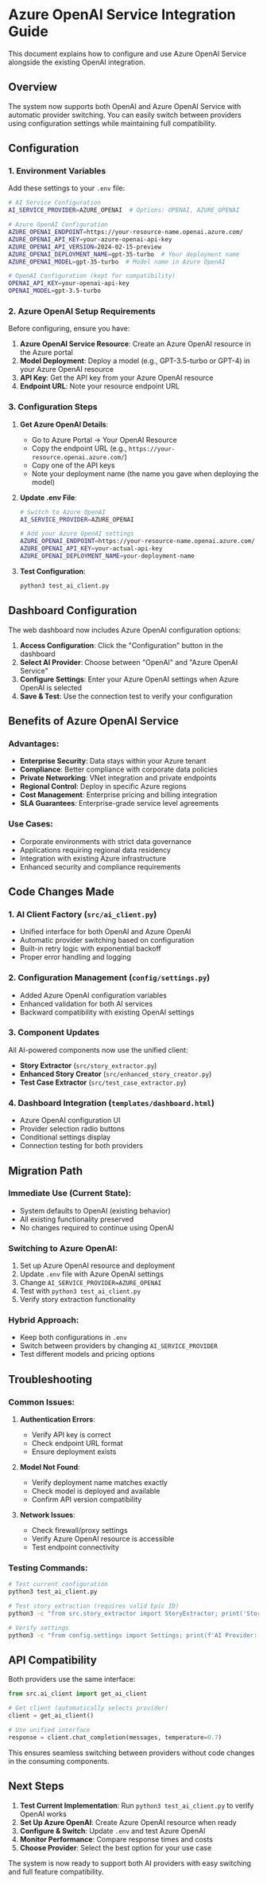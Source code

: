 # Azure OpenAI Service Integration Guide

This document explains how to configure and use Azure OpenAI Service alongside the existing OpenAI integration.

## Overview

The system now supports both OpenAI and Azure OpenAI Service with automatic provider switching. You can easily switch between providers using configuration settings while maintaining full compatibility.

## Configuration

### 1. Environment Variables

Add these settings to your `.env` file:

```bash
# AI Service Configuration
AI_SERVICE_PROVIDER=AZURE_OPENAI  # Options: OPENAI, AZURE_OPENAI

# Azure OpenAI Configuration
AZURE_OPENAI_ENDPOINT=https://your-resource-name.openai.azure.com/
AZURE_OPENAI_API_KEY=your-azure-openai-api-key
AZURE_OPENAI_API_VERSION=2024-02-15-preview
AZURE_OPENAI_DEPLOYMENT_NAME=gpt-35-turbo  # Your deployment name
AZURE_OPENAI_MODEL=gpt-35-turbo  # Model name in Azure OpenAI

# OpenAI Configuration (kept for compatibility)
OPENAI_API_KEY=your-openai-api-key
OPENAI_MODEL=gpt-3.5-turbo
```

### 2. Azure OpenAI Setup Requirements

Before configuring, ensure you have:

1. **Azure OpenAI Service Resource**: Create an Azure OpenAI resource in the Azure portal
2. **Model Deployment**: Deploy a model (e.g., GPT-3.5-turbo or GPT-4) in your Azure OpenAI resource
3. **API Key**: Get the API key from your Azure OpenAI resource
4. **Endpoint URL**: Note your resource endpoint URL

### 3. Configuration Steps

1. **Get Azure OpenAI Details**:
   - Go to Azure Portal → Your OpenAI Resource
   - Copy the endpoint URL (e.g., `https://your-resource.openai.azure.com/`)
   - Copy one of the API keys
   - Note your deployment name (the name you gave when deploying the model)

2. **Update .env File**:
   ```bash
   # Switch to Azure OpenAI
   AI_SERVICE_PROVIDER=AZURE_OPENAI
   
   # Add your Azure OpenAI settings
   AZURE_OPENAI_ENDPOINT=https://your-resource-name.openai.azure.com/
   AZURE_OPENAI_API_KEY=your-actual-api-key
   AZURE_OPENAI_DEPLOYMENT_NAME=your-deployment-name
   ```

3. **Test Configuration**:
   ```bash
   python3 test_ai_client.py
   ```

## Dashboard Configuration

The web dashboard now includes Azure OpenAI configuration options:

1. **Access Configuration**: Click the "Configuration" button in the dashboard
2. **Select AI Provider**: Choose between "OpenAI" and "Azure OpenAI Service"
3. **Configure Settings**: Enter your Azure OpenAI settings when Azure OpenAI is selected
4. **Save & Test**: Use the connection test to verify your configuration

## Benefits of Azure OpenAI Service

### Advantages:
- **Enterprise Security**: Data stays within your Azure tenant
- **Compliance**: Better compliance with corporate data policies
- **Private Networking**: VNet integration and private endpoints
- **Regional Control**: Deploy in specific Azure regions
- **Cost Management**: Enterprise pricing and billing integration
- **SLA Guarantees**: Enterprise-grade service level agreements

### Use Cases:
- Corporate environments with strict data governance
- Applications requiring regional data residency
- Integration with existing Azure infrastructure
- Enhanced security and compliance requirements

## Code Changes Made

### 1. AI Client Factory (`src/ai_client.py`)
- Unified interface for both OpenAI and Azure OpenAI
- Automatic provider switching based on configuration
- Built-in retry logic with exponential backoff
- Proper error handling and logging

### 2. Configuration Management (`config/settings.py`)
- Added Azure OpenAI configuration variables
- Enhanced validation for both AI services
- Backward compatibility with existing OpenAI settings

### 3. Component Updates
All AI-powered components now use the unified client:
- **Story Extractor** (`src/story_extractor.py`)
- **Enhanced Story Creator** (`src/enhanced_story_creator.py`)  
- **Test Case Extractor** (`src/test_case_extractor.py`)

### 4. Dashboard Integration (`templates/dashboard.html`)
- Azure OpenAI configuration UI
- Provider selection radio buttons
- Conditional settings display
- Connection testing for both providers

## Migration Path

### Immediate Use (Current State):
- System defaults to OpenAI (existing behavior)
- All existing functionality preserved
- No changes required to continue using OpenAI

### Switching to Azure OpenAI:
1. Set up Azure OpenAI resource and deployment
2. Update `.env` file with Azure OpenAI settings
3. Change `AI_SERVICE_PROVIDER=AZURE_OPENAI`
4. Test with `python3 test_ai_client.py`
5. Verify story extraction functionality

### Hybrid Approach:
- Keep both configurations in `.env`
- Switch between providers by changing `AI_SERVICE_PROVIDER`
- Test different models and pricing options

## Troubleshooting

### Common Issues:

1. **Authentication Errors**:
   - Verify API key is correct
   - Check endpoint URL format
   - Ensure deployment exists

2. **Model Not Found**:
   - Verify deployment name matches exactly
   - Check model is deployed and available
   - Confirm API version compatibility

3. **Network Issues**:
   - Check firewall/proxy settings
   - Verify Azure OpenAI resource is accessible
   - Test endpoint connectivity

### Testing Commands:
```bash
# Test current configuration
python3 test_ai_client.py

# Test story extraction (requires valid Epic ID)
python3 -c "from src.story_extractor import StoryExtractor; print('Story extractor ready')"

# Verify settings
python3 -c "from config.settings import Settings; print(f'AI Provider: {Settings.AI_SERVICE_PROVIDER}')"
```

## API Compatibility

Both providers use the same interface:
```python
from src.ai_client import get_ai_client

# Get client (automatically selects provider)
client = get_ai_client()

# Use unified interface
response = client.chat_completion(messages, temperature=0.7)
```

This ensures seamless switching between providers without code changes in the consuming components.

## Next Steps

1. **Test Current Implementation**: Run `python3 test_ai_client.py` to verify OpenAI works
2. **Set Up Azure OpenAI**: Create Azure OpenAI resource when ready
3. **Configure & Switch**: Update `.env` and test Azure OpenAI
4. **Monitor Performance**: Compare response times and costs
5. **Choose Provider**: Select the best option for your use case

The system is now ready to support both AI providers with easy switching and full feature compatibility.
